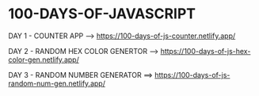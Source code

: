 # 100-DAYS-OF-JAVASCRIPT

DAY 1 - COUNTER APP --> https://100-days-of-js-counter.netlify.app/

DAY 2 - RANDOM HEX COLOR GENERTOR --> https://100-days-of-js-hex-color-gen.netlify.app/

DAY 3 - RANDOM NUMBER GENERATOR ==> https://100-days-of-js-random-num-gen.netlify.app/

